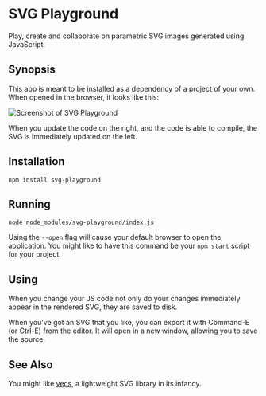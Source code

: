 # SVG Playground

Play, create and collaborate on parametric SVG images generated using JavaScript.


## Synopsis

This app is meant to be installed as a dependency of a project of your own. When opened in the browser, it looks like this:

![Screenshot of SVG Playground](http://www.limulus.net/projects/svg-playground/screenshot.png?1)

When you update the code on the right, and the code is able to compile, the SVG is immediately updated on the left.


## Installation

```shell
npm install svg-playground
```


## Running

```shell
node node_modules/svg-playground/index.js
```

Using the `--open` flag will cause your default browser to open the application. You might like to have this command be your `npm start` script for your project.


## Using

When you change your JS code not only do your changes immediately appear in the rendered SVG, they are saved to disk.

When you've got an SVG that you like, you can export it with Command-E (or Ctrl-E) from the editor. It will open in a new window, allowing you to save the source.


## See Also

You might like [vecs](https://www.npmjs.com/package/vecs), a lightweight SVG library in its infancy.
